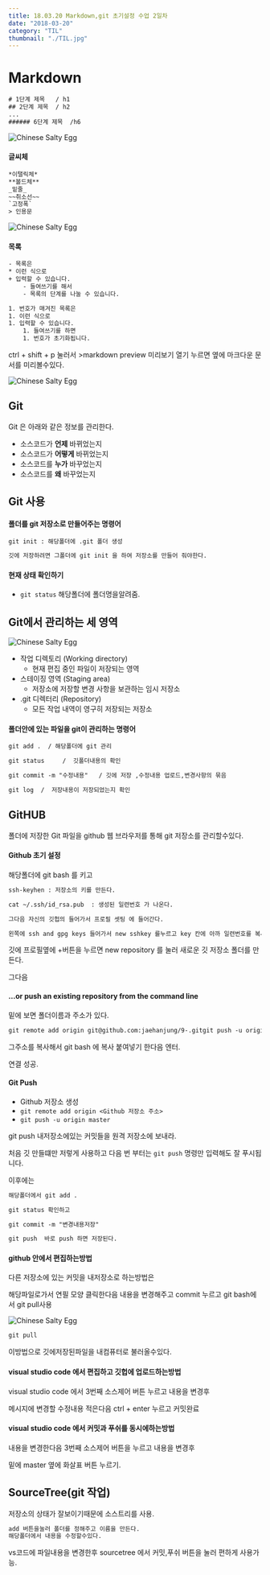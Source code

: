 ```yaml
---
title: 18.03.20 Markdown,git 초기설정 수업 2일차
date: "2018-03-20"
category: "TIL"
thumbnail: "./TIL.jpg"
---
```


# Markdown

```html
# 1단계 제목   / h1
## 2단계 제목  / h2
...
###### 6단계 제목  /h6
```

![Chinese Salty Egg](./img/2018-03-20(3).png)

#### 글씨체

```html
*이탤릭체*
**볼드체**
_밑줄_
~~취소선~~
`고정폭`
> 인용문
```

![Chinese Salty Egg](./img/2018-03-20(2).png)

#### 목록

```html
- 목록은
* 이런 식으로
+ 입력할 수 있습니다.
    - 들여쓰기를 해서
    - 목록의 단계를 나눌 수 있습니다.

1. 번호가 매겨진 목록은
1. 이런 식으로
1. 입력할 수 있습니다.
    1. 들여쓰기를 하면
    1. 번호가 초기화됩니다.
```

ctrl + shift + p 눌러서 >markdown preview  미리보기 열기 누르면 옆에 마크다운 문서를 미리볼수있다.


![Chinese Salty Egg](./img/2018-03-20(4).png)





## Git

Git 은 아래와 같은 정보를 관리한다.

- 소스코드가 **언제** 바뀌었는지
- 소스코드가 **어떻게** 바뀌었는지
- 소스코드를 **누가** 바꾸었는지
- 소스코드를 **왜** 바꾸었는지





## Git 사용

#### 폴더를 git 저장소로 만들어주는 명령어

```html
git init : 해당폴더에 .git 폴더 생성

깃에 저장하려면 그폴더에 git init 을 하여 저장소를 만들어 줘야한다.
```



#### 현재 상태 확인하기

- `git status` 해당폴더에 폴더명을알려줌.

## Git에서 관리하는 세 영역

![Chinese Salty Egg](./img/git-scheme.png)


- 작업 디렉토리 (Working directory)
  - 현재 편집 중인 파일이 저장되는 영역
- 스테이징 영역 (Staging area)
  - 저장소에 저장할 변경 사항을 보관하는 임시 저장소
- .git 디렉터리 (Repository)
  - 모든 작업 내역이 영구히 저장되는 저장소



#### 폴더안에 있는 파일을 git이 관리하는 명령어

```html
git add .  / 해당폴더에 git 관리

git status     /  깃폴더내용의 확인

git commit -m "수정내용"   / 깃에 저장 ,수정내용 업로드,변경사항의 묶음

git log  /  저장내용이 저장되었는지 확인

```



## GitHUB

폴더에 저장한 Git 파일을 github 웹 브라우저를 통해 git 저장소를 관리할수있다.



#### Github 초기 설정

해당폴더에 git bash 를 키고

```html
ssh-keyhen : 저장소의 키를 만든다.

cat ~/.ssh/id_rsa.pub  : 생성된 일련번호 가 나온다.

그다음 자신의 깃헙의 들어가서 프로필 셋팅 에 들어간다.

왼쪽에 ssh and gpg keys 들어가서 new sshkey 를누르고 key 칸에 아까 일련번호를 복사 붙여넣기 해준다.

```

깃에 프로필옆에 +버튼을 누르면 new repository  를 눌러 새로운 깃 저장소 폴더를 만든다.



그다음

#### …or push an existing repository from the command line

밑에 보면 폴더이름과 주소가 있다.

```html
git remote add origin git@github.com:jaehanjung/9-.gitgit push -u origin master
```

그주소를 복사해서 git bash 에 복사 붙여넣기 한다음 엔터.

연결 성공.



#### Git Push

- Github 저장소 생성
- `git remote add origin <Github 저장소 주소>`
- `git push -u origin master`

git push 내저장소에있는 커밋들을 원격 저장소에 보내라.



처음 깃 만들떄만 저렇게 사용하고  다음 번 부터는 `git push` 명령만 입력해도 잘 푸시됩니다.



이후에는

```html
해당폴더에서 git add .

git status 확인하고

git commit -m "변경내용저장"

git push  바로 push 하면 저장된다.

```



#### github 안에서 편집하는방법

다른 저장소에 있는 커밋을 내저장소로 하는방법은

해당파일로가서 연필 모양 클릭한다음 내용을 변경해주고 commit 누르고 git bash에서 git pull사용

![Chinese Salty Egg](./img/2018-03-20(5).jpg)

```html
git pull
```

이방법으로 깃에저장된파일을 내컴퓨터로 불러올수있다.



#### visual studio code 에서 편집하고 깃헙에 업로드하는방법

visual studio code 에서 3번째 소스제어 버튼 누르고 내용을 변경후

메시지에 변경할 수정내용 적은다음 ctrl + enter 누르고 커밋완료



#### visual studio code 에서 커밋과 푸쉬를 동시에하는방법

내용을 변경한다음 3번째 소스제어 버튼을 누르고 내용을 변경후

밑에 master 옆에 화살표 버튼 누르기.



## SourceTree(git 작업)

저장소의 상태가 잘보이기때문에 소스트리를 사용.

```html
add 버튼을눌러 폴더를 정해주고 이름을 만든다.
해당폴더에서 내용을 수정할수있다.
```

vs코드에 파일내용을 변경한후 sourcetree 에서 커밋,푸쉬 버튼을 눌러 편하게 사용가능.
